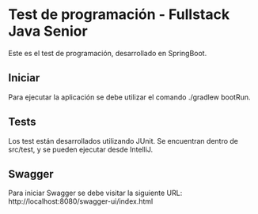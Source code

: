 # Test de programación - Fullstack Java Senior
Este es el test de programación, desarrollado en SpringBoot.

## Iniciar
Para ejecutar la aplicación se debe utilizar el comando ./gradlew bootRun.

## Tests
Los test están desarrollados utilizando JUnit. Se encuentran dentro de src/test, y se pueden ejecutar desde IntelliJ.

## Swagger
Para iniciar Swagger se debe visitar la siguiente URL:
http://localhost:8080/swagger-ui/index.html
